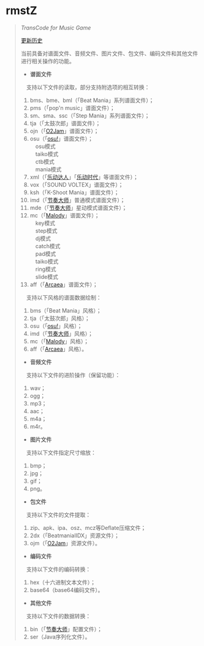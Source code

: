 # rmstZ
>
>*TransCode for Music Game*
>
>[更新历史](WHATSNEW.md)
>
>当前具备对谱面文件、音频文件、图片文件、包文件、编码文件和其他文件进行相关操作的功能。
>
>* **谱面文件**
>
>　支持以下文件的读取，部分支持附选项的相互转换：
>1. bms、bme、bml（「Beat Mania」系列谱面文件）；
>2. pms（「pop'n music」谱面文件）；
>3. sm、sma、ssc（「Step Mania」系列谱面文件）；
>4. tja（「太鼓次郎」谱面文件）；
>5. ojn（「[O2Jam](http://www.o2jam.com/)」谱面文件）；
>6. osu（「[osu!](https://osu.ppy.sh/)」谱面文件）；  
　osu模式  
　taiko模式  
　ctb模式  
　mania模式  
>7. xml（「[乐动达人](http://yd2012.redatoms.com/)」「[乐动时代](http://www.ydsd.com/)」等谱面文件）；
>8. vox（「SOUND VOLTEX」谱面文件）；
>9. ksh（「K-Shoot Mania」谱面文件）；
>10. imd（「[节奏大师](http://da.qq.com/)」普通模式谱面文件）；
>11. mde（「[节奏大师](http://da.qq.com/)」星动模式谱面文件）；
>12. mc（「[Malody](http://m.mugzone.net/)」谱面文件）；  
　key模式  
　step模式  
　dj模式  
　catch模式  
　pad模式  
　taiko模式  
　ring模式  
　slide模式  
>13. aff（「[Arcaea](https://arcaea.lowiro.com/)」谱面文件）；
>
>　支持以下风格的谱面数据绘制：
>1. bms（「Beat Mania」风格）；
>2. tja（「太鼓次郎」风格）；
>3. osu（「[osu!](https://osu.ppy.sh/)」风格）；
>4. imd（「[节奏大师](http://da.qq.com/)」风格）；
>5. mc（「[Malody](http://m.mugzone.net/)」风格）；
>6. aff（「[Arcaea](https://arcaea.lowiro.com/)」风格）。
>
>* **音频文件**
>
>　支持以下文件的进阶操作（保留功能）：
>1. wav；
>2. ogg；
>3. mp3；
>4. aac；
>5. m4a；
>6. m4r。
>
>* **图片文件**
>
>　支持以下文件指定尺寸缩放：
>1. bmp；
>2. jpg；
>3. gif；
>4. png。
>
>* **包文件**
>
>　支持以下文件的文件提取：
>1. zip、apk、ipa、osz、mcz等Deflate压缩文件；
>2. 2dx（「BeatmaniaIIDX」资源文件）；
>3. ojm（「[O2Jam](http://www.o2jam.com/)」资源文件）。
>
>* **编码文件**
>
>　支持以下文件的编码转换：
>1. hex（十六进制文本文件）；
>2. base64（base64编码文件）。
>
>* **其他文件**
>
>　支持以下文件的数据转换：
>1. bin（「[节奏大师](http://da.qq.com/)」配置文件）；
>2. ser（Java序列化文件）。
